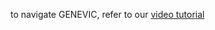 to navigate GENEVIC, refer to our [video tutorial](https://1drv.ms/u/s!AseKDnkTg9K9wYEkNMWfn8_e3LQAqw?e=J0LReQ)
